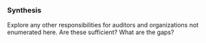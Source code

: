 ### Synthesis

Explore any other responsibilities for auditors and organizations not enumerated here. Are these sufficient? What are the gaps?
